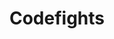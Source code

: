 ---
layout: posts_by_category
categories: codefights
title: Codefights
permalink: /category/codefights
---